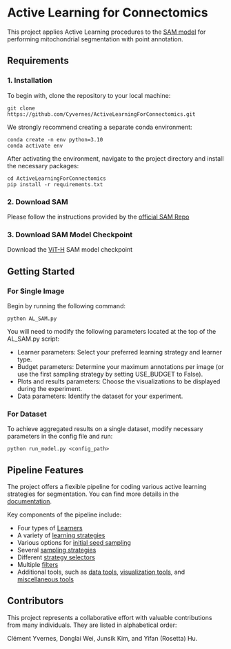 # Active Learning for Connectomics

This project applies Active Learning procedures to the [SAM model](https://github.com/facebookresearch/segment-anything) for performing mitochondrial segmentation with point annotation.

## Requirements
### 1. Installation

To begin with, clone the repository to your local machine:

```
git clone https://github.com/Cyvernes/ActiveLearningForConnectomics.git
```

We strongly recommend creating a separate conda environment:

```
conda create -n env python=3.10
conda activate env
```

After activating the environment, navigate to the project directory and install the necessary packages:

```
cd ActiveLearningForConnectomics
pip install -r requirements.txt
```
### 2. Download SAM
Please follow the instructions provided by the [official SAM Repo](https://github.com/facebookresearch/segment-anything#installation)

### 3. Download SAM Model Checkpoint
Download the [ViT-H](https://dl.fbaipublicfiles.com/segment_anything/sam_vit_h_4b8939.pth) SAM model checkpoint

## Getting Started
### For Single Image
Begin by running the following command:
```
python AL_SAM.py
```
You will need to modify the following parameters located at the top of the AL_SAM.py script:
- Learner parameters: Select your preferred learning strategy and learner type.
- Budget parameters: Determine your maximum annotations per image (or use the first sampling strategy by setting USE_BUDGET to False).
- Plots and results parameters: Choose the visualizations to be displayed during the experiment.
- Data parameters: Identify the dataset for your experiment.

### For Dataset
To achieve aggregated results on a single dataset, modify necessary parameters in the config file and run: 
```
python run_model.py <config_path>
```

## Pipeline Features

The project offers a flexible pipeline for coding various active learning strategies for segmentation. You can find more details in the [documentation](https://cyvernes.github.io/AL_Docs/index.html#welcome-to-active-learning-for-connectomics-s-documentation).

Key components of the pipeline include:

- Four types of [Learners](https://cyvernes.github.io/AL_Docs/Learners.html#module-Learners)
- A variety of [learning strategies](https://cyvernes.github.io/AL_Docs/learning_strategies.html#module-learning_strategies)
- Various options for [initial seed sampling](https://cyvernes.github.io/AL_Docs/first_seeds_selector.html#module-first_seeds_selector)
- Several [sampling strategies](https://cyvernes.github.io/AL_Docs/next_seeds_strategies.html#module-next_seeds_strategies)
- Different [strategy selectors](https://cyvernes.github.io/AL_Docs/strategy_selectors.html#module-strategy_selectors)
- Multiple [filters](https://cyvernes.github.io/AL_Docs/filters.html#module-filters)
- Additional tools, such as [data tools](https://cyvernes.github.io/AL_Docs/data_tools.html#module-data_tools), [visualization tools](https://cyvernes.github.io/AL_Docs/plot_tools.html#module-plot_tools), and [miscellaneous tools](https://cyvernes.github.io/AL_Docs/tools.html#module-tools)

## Contributors

This project represents a collaborative effort with valuable contributions from many individuals. They are listed in alphabetical order:

Clément Yvernes, Donglai Wei, Junsik Kim, and Yifan (Rosetta) Hu.
